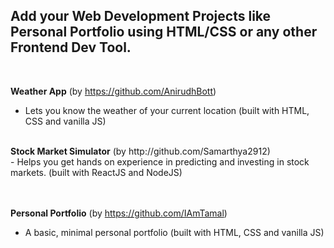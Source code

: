 ## Add your Web Development Projects like Personal Portfolio using HTML/CSS or any other Frontend Dev Tool.

<br>

<b>Weather App</b> (by https://github.com/AnirudhBott)
<br>

- Lets you know the weather of your current location (built with HTML, CSS and vanilla JS)


<br>
<b>Stock Market Simulator</b> (by http://github.com/Samarthya2912)
<br>
- Helps you get hands on experience in predicting and investing in stock markets. (built with ReactJS and NodeJS)

<br><br>
<b>Personal Portfolio</b> (by https://github.com/IAmTamal)
<br>

- A basic, minimal personal portfolio (built with HTML, CSS and vanilla JS)
